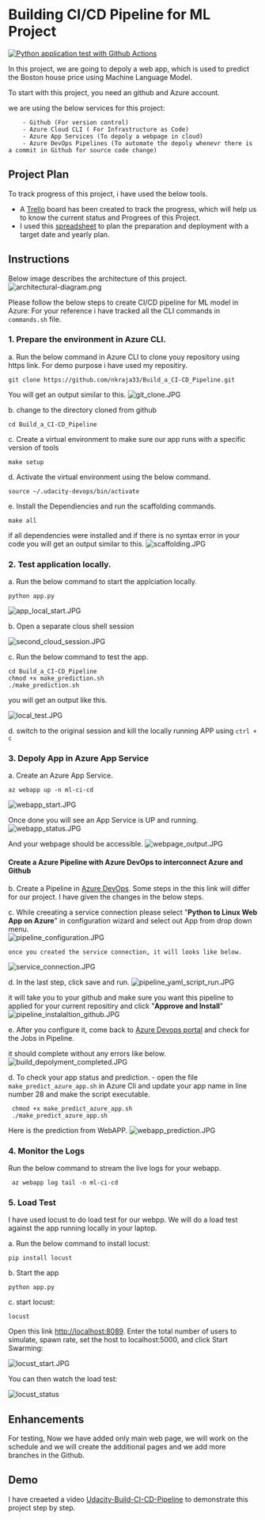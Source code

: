 # Building CI/CD Pipeline for ML Project

[![Python application test with Github Actions](https://github.com/nkraja33/Build_a_CI-CD_Pipeline/actions/workflows/python-app.yml/badge.svg)](https://github.com/nkraja33/Build_a_CI-CD_Pipeline/actions/workflows/python-app.yml)

In this project, we are going to depoly a web app, which is used to predict the Boston house price using Machine Language Model.

 To start with this project, you need an github and Azure account.
    
   we are using the below services for this project:
   
        - Github (For version control)
        - Azure Cloud CLI ( For Infrastructure as Code)
        - Azure App Services (To depoly a webpage in cloud)
        - Azure DevOps Pipelines (To automate the depoly whenevr there is a commit in Github for source code change)

## Project Plan

   To track progress of this project, i have used the below tools.

   * A [Trello](https://trello.com/b/ciPOerLL/build-ci-cdpipeline) board has been created to track the progress, which will help us to know the current status and Progrees of this Project.
   * I used this [spreadsheet](project-schedule.xlsx) to plan the preparation and deployment with a target date and yearly plan.

## Instructions

Below image describes the architecture of this project.
![architectural-diagram.png](architectural-diagram.png)

   Please follow the below steps to create CI/CD pipeline for ML model in Azure: For your reference i have tracked all the CLI commands in `commands.sh` file.

### 1. Prepare the environment in Azure CLI.

   a. Run the below command in Azure CLI to clone youy repository using https link. For demo purpose i have used my repositiry.
  
```
git clone https://github.com/nkraja33/Build_a_CI-CD_Pipeline.git
```

   You will get an output similar to this.
 ![git_clone.JPG](Screenshots/git_clone.JPG) 

 
 b. change to the directory cloned from github

```
cd Build_a_CI-CD_Pipeline
```

 c. Create a virtual environment to make sure our app runs with a specific version of tools
 
```
make setup
```

 d. Activate the virtual environment using the below command.

```
source ~/.udacity-devops/bin/activate
```

 e. Install the Dependiencies and run the scaffolding commands.

```
make all
```

 if all dependencies were installed and if there is no syntax error in your code you will get an output similar to this.
![scaffolding.JPG](Screenshots/scaffolding.JPG) 

### 2. Test application locally.

 a. Run the below command to start the applciation locally.

```
python app.py
```
![app_local_start.JPG](Screenshots/app_local_start.JPG)

b. Open a separate clous shell session

![second_cloud_session.JPG](Screenshots/second_cloud_session.JPG)

 
c. Run the below command to test the app.
```
cd Build_a_CI-CD_Pipeline
chmod +x make_prediction.sh
./make_prediction.sh
```
you will get an output like this.

![local_test.JPG](Screenshots/local_test.JPG)

 d. switch to the original session and kill the locally running APP using `ctrl + c`
 
### 3. Depoly App in Azure App Service

 a. Create an Azure App Service.
 
 ```
 az webapp up -n ml-ci-cd
 ```
 ![webapp_start.JPG](Screenshots/webapp_start.JPG)
 
 Once done you will see an App Service is UP and running.
 ![webapp_status.JPG](Screenshots/webapp_status.JPG)
 
 And your webpage should be accessible.
 ![webpage_output.JPG](Screenshots/webpage_output.JPG)
 
 #### Create a Azure Pipeline with Azure DevOps to interconnect Azure and Github
 
 b. Create a Pipeline in [Azure DevOps](https://docs.microsoft.com/en-us/azure/devops/pipelines/ecosystems/python-webapp?view=azure-devops&WT.mc_id=udacity_learn-wwl#create-an-azure-devops-project-and-connect-to-azure). Some steps in the this link will differ for our project. I have given the changes in the below steps.
 
 c. While creeating a service connection please select "<b>Python to Linux Web App on Azure</b>" in configuration wizard and select out App from drop down menu.    
 ![pipeline_configuration.JPG](Screenshots/pipeline_configuration.JPG)
 
    once you created the service connection, it will looks like below.
  ![service_connection.JPG](Screenshots/service_connection.JPG)
   
 d. In the last step, click save and run.
 ![pipeline_yaml_script_run.JPG](Screenshots/pipeline_yaml_script_run.JPG)
 
 it will take you to your github and make sure you want this pipeline to applied for your current repositiry and click "<b>Approve and Install</b>"
  ![pipeline_instalaltion_github.JPG](Screenshots/pipeline_instalaltion_github.JPG)
  
 e. After you configure it, come back to [Azure Devops portal](https://dev.azure.com/) and check for the Jobs in Pipeline.
 
 
  it should complete without any errors like below.
 ![build_depolyment_completed.JPG](Screenshots/build_depolyment_completed.JPG)

d. To check your app status and prediction.
     - open the file `make_predict_azure_app.sh` in Azure Cli and update your app name in line number 28 and make the script executable.
   ```
    chmod +x make_predict_azure_app.sh
    ./make_predict_azure_app.sh
   ```
   Here is the prediction from WebAPP.
  ![webapp_prediction.JPG](Screenshots/webapp_prediction.JPG)
   
 
### 4. Monitor the Logs
    
  Run the below command to stream the live logs for your webapp.
 ```
  az webapp log tail -n ml-ci-cd
 ```
 
### 5. Load Test
  
  I have used locust to do  load test for our webpp. We will do a load test against the app running locally in your laptop. 

a. Run the below command to install locust:
```
pip install locust
```
b. Start the app
```
python app.py
```

c. start locust:
```
locust
```
Open this link [http://localhost:8089](http://localhost:8089). Enter the total number of users to simulate, spawn rate, set the host to localhost:5000, and click Start Swarming:

![locust_start.JPG](Screenshots/locust_start.JPG)

You can then watch the load test:

![locust_status](Screenshots/locust_status.JPG)
 

## Enhancements

 For testing, Now we have added only main web page, we will work on the schedule and we will create the additional pages and we add more branches in the Github.

## Demo 

 I have creaeted a video [Udacity-Build-CI-CD-Pipeline](https://youtu.be/LUIJodu51rc) to demonstrate this project step by step.


